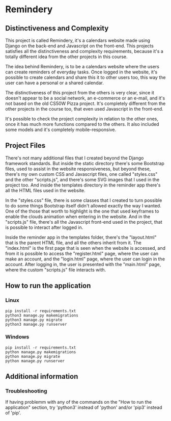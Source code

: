 # Remindery

## Distinctiveness and Complexity

This project is called Remindery, it's a calendars website made using Django on the back-end and Javascript on the front-end. This projects satisfies all the distinctiveness and complexity requirements, because it's a totally different idea from the other projects in this course.

The idea behind Remindery, is to be a calendars website where the users can create reminders of everyday tasks. Once logged in the website, it's possible to create calendars and share this it to other users too, this way the user can have a personal or a shared calendar.

The distinctiveness of this project from the others is very clear, since it doesn't appear to be a social network, an e-commerce or an e-mail, and it's not based on the old CS50W Pizza project. It's completely different from the other projects in the course too, that even used Javascript in the front-end.

It's possible to check the project complexity in relation to the other ones, once it has much more functions compared to the others. It also included some models and it's completely mobile-responsive.

## Project Files

There's not many additional files that I created beyond the Django framework standards. But inside the static directory there's some Bootstrap files, used to assist in the website responsiveness, but beyond these, there's my own custom CSS and Javascript files, one called "styles.css" and the other "scripts.js", and there's some SVG images that I used in the project too. And inside the templates directory in the reminder app there's all the HTML files used in the website.

In the "styles.css" file, there is some classes that I created to turn possible to do some things Bootstrap itself didn't allowed exactly the way I wanted. One of the those that worth to highlight is the one that used keyframes to enable the clouds animation when entering in the website. And in the "scripts.js" file, there's all the Javascript front-end used in the project, that is possible to interact after logged in.

Inside the reminder app in the templates folder, there's the "layout.html" that is the parent HTML file, and all the others inherit from it. The "index.html" is the first page that is seen when the website is accessed, and from it is possible to access the "register.html" page, where the user can make an account, and the "login.html" page, where the user can login in the account. After logging in, the user is presented with the "main.html" page, where the custom "scripts.js" file interacts with.

## How to run the application

### Linux

```
pip install -r requirements.txt
python3 manage.py makemigrations
python3 manage.py migrate
python3 manage.py runserver
```

### Windows

```
pip install -r requirements.txt
python manage.py makemigrations
python manage.py migrate
python manage.py runserver
```

## Additional information

### Troubleshooting

If having problemm with any of the commands on the "How to run the application" section, try 'python3' instead of 'python' and/or 'pip3' instead of 'pip'.